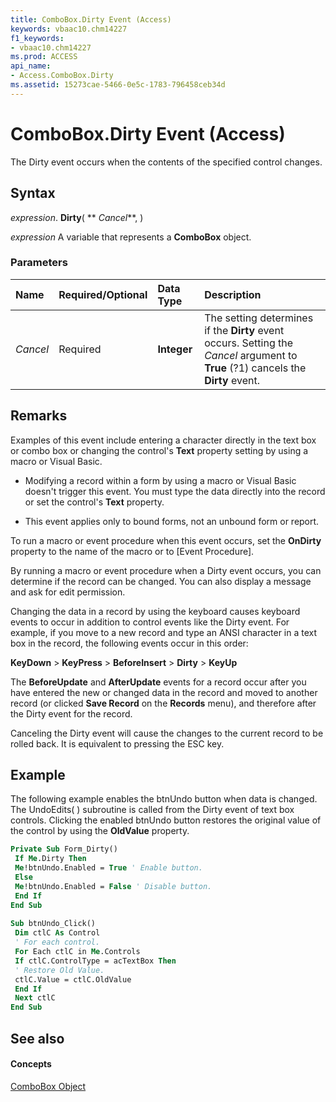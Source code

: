 ```yaml
---
title: ComboBox.Dirty Event (Access)
keywords: vbaac10.chm14227
f1_keywords:
- vbaac10.chm14227
ms.prod: ACCESS
api_name:
- Access.ComboBox.Dirty
ms.assetid: 15273cae-5466-0e5c-1783-796458ceb34d
---
```



# ComboBox.Dirty Event (Access)

The Dirty event occurs when the contents of the specified control changes.


## Syntax

 _expression_. **Dirty**( ** _Cancel_**, )

 _expression_ A variable that represents a **ComboBox** object.


### Parameters



|**Name**|**Required/Optional**|**Data Type**|**Description**|
|:-----|:-----|:-----|:-----|
| _Cancel_|Required|**Integer**|The setting determines if the  **Dirty** event occurs. Setting the _Cancel_ argument to **True** (?1) cancels the **Dirty** event.|

## Remarks

Examples of this event include entering a character directly in the text box or combo box or changing the control's  **Text** property setting by using a macro or Visual Basic.


- Modifying a record within a form by using a macro or Visual Basic doesn't trigger this event. You must type the data directly into the record or set the control's  **Text** property.
    
- This event applies only to bound forms, not an unbound form or report.
    
To run a macro or event procedure when this event occurs, set the  **OnDirty** property to the name of the macro or to [Event Procedure].

By running a macro or event procedure when a Dirty event occurs, you can determine if the record can be changed. You can also display a message and ask for edit permission.

Changing the data in a record by using the keyboard causes keyboard events to occur in addition to control events like the Dirty event. For example, if you move to a new record and type an ANSI character in a text box in the record, the following events occur in this order:

 **KeyDown** > **KeyPress** > **BeforeInsert** > **Dirty** > **KeyUp**

The  **BeforeUpdate** and **AfterUpdate** events for a record occur after you have entered the new or changed data in the record and moved to another record (or clicked **Save Record** on the **Records** menu), and therefore after the Dirty event for the record.

Canceling the Dirty event will cause the changes to the current record to be rolled back. It is equivalent to pressing the ESC key.


## Example

The following example enables the btnUndo button when data is changed. The UndoEdits( ) subroutine is called from the Dirty event of text box controls. Clicking the enabled btnUndo button restores the original value of the control by using the  **OldValue** property.


```vb
Private Sub Form_Dirty() 
 If Me.Dirty Then 
 Me!btnUndo.Enabled = True ' Enable button. 
 Else 
 Me!btnUndo.Enabled = False ' Disable button. 
 End If 
End Sub 
 
Sub btnUndo_Click() 
 Dim ctlC As Control 
 ' For each control. 
 For Each ctlC in Me.Controls 
 If ctlC.ControlType = acTextBox Then 
 ' Restore Old Value. 
 ctlC.Value = ctlC.OldValue 
 End If 
 Next ctlC 
End Sub
```


## See also


#### Concepts


[ComboBox Object](combobox-object-access.md)

